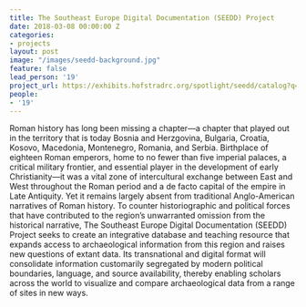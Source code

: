 ```yaml
---
title: The Southeast Europe Digital Documentation (SEEDD) Project
date: 2018-03-08 00:00:00 Z
categories:
- projects
layout: post
image: "/images/seedd-background.jpg"
feature: false
lead_person: '19'
project_url: https://exhibits.hofstradrc.org/spotlight/seedd/catalog?q=&search_field=all_fields&utf8=%E2%9C%93&view=gallery
people:
- '19'
---
```


Roman history has long been missing a chapter—a chapter that played out in the territory that is today Bosnia and Herzgovina, Bulgaria, Croatia, Kosovo, Macedonia, Montenegro, Romania, and Serbia. Birthplace of eighteen Roman emperors, home to no fewer than five imperial palaces, a critical military frontier, and essential player in the development of early Christianity—it was a vital zone of intercultural exchange between East and West throughout the Roman period and a de facto capital of the empire in Late Antiquity. Yet it remains largely absent from traditional Anglo-American narratives of Roman history. To counter historiographic and political forces that have contributed to the region’s unwarranted omission from the historical narrative, The Southeast Europe Digital Documentation (SEEDD) Project seeks to create an integrative database and teaching resource that expands access to archaeological information from this region and raises new questions of extant data. Its transnational and digital format will consolidate information customarily segregated by modern political boundaries, language, and source availability, thereby enabling scholars across the world to visualize and compare archaeological data from a range of sites in new ways.


<style type="text/css">
.post-image {
    height: 500px;
    margin-bottom: 20px;
    margin: auto;
    background-repeat: no-repeat;
}
</style>
